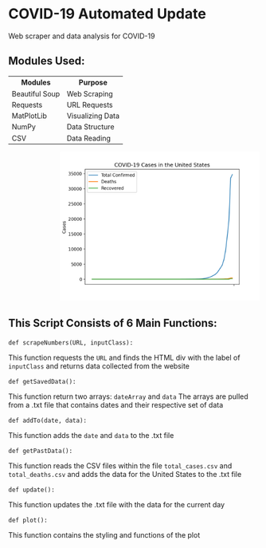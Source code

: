 # COVID-19 Automated Update
Web scraper and data analysis for COVID-19 

## Modules Used:
<html>
   <body>
      <table style="width:100%">   
        <tr>
          <th>Modules</th>
          <th>Purpose</th> 
        </tr>
        <tr>
          <td>Beautiful Soup</td>
          <td>Web Scraping</td>
        </tr>
        <tr>
          <td>Requests</td>
          <td>URL Requests</td>
        </tr>
        <tr>
          <td>MatPlotLib</td>
          <td>Visualizing Data</td>
        </tr>
        <tr>
          <td>NumPy</td>
          <td>Data Structure</td>
        </tr>
        <tr>
          <td>CSV</td>
          <td>Data Reading</td>
        </tr>
      </table> <p align="right"> <img src = "Graph.png" width=400/> </p>
   </body>
</html>

## This Script Consists of 6 Main Functions:
```Python3
def scrapeNumbers(URL, inputClass):
```
This function requests the `URL` and finds the HTML div with the label of `inputClass` and returns data collected from the website
```Python3
def getSavedData():
 ```
 This function return two arrays: `dateArray` and `data`
 The arrays are pulled from a .txt file that contains dates and their respective set of data
```Python3
def addTo(date, data):
 ```
 This function adds the `date` and `data` to the .txt file
 ```Python3
 def getPastData():
 ```
 This function reads the CSV files within the file `total_cases.csv` and `total_deaths.csv` and adds the data for the United States to the .txt file
 ```Python3
 def update():
 ```
 This function updates the .txt file with the data for the current day
 ```Python3
 def plot():
 ```
 This function contains the styling and functions of the plot 
